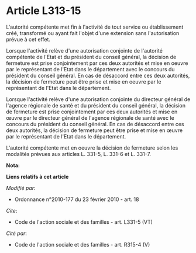 # Article L313-15

L'autorité compétente met fin à l'activité de tout service ou établissement créé, transformé ou ayant fait l'objet d'une
extension sans l'autorisation prévue à cet effet. 

Lorsque l'activité relève d'une autorisation conjointe de l'autorité compétente de l'Etat et du président du conseil général,
la décision de fermeture est prise conjointement par ces deux autorités et mise en oeuvre par le représentant de l'Etat dans
le département avec le concours du président du conseil général. En cas de désaccord entre ces deux autorités, la décision de
fermeture peut être prise et mise en oeuvre par le représentant de l'Etat dans le département. 

Lorsque l'activité relève d'une autorisation conjointe du directeur général de l'agence régionale de santé et du président du
conseil général, la décision de fermeture est prise conjointement par ces deux autorités et mise en œuvre par le directeur
général de l'agence régionale de santé avec le concours du président du conseil général. En cas de désaccord entre ces deux
autorités, la décision de fermeture peut être prise et mise en œuvre par le représentant de l'Etat dans le département. 

L'autorité compétente met en oeuvre la décision de fermeture selon les modalités prévues aux articles L. 331-5, L. 331-6 et
L. 331-7.

**Nota:**



**Liens relatifs à cet article**

_Modifié par_:

  - Ordonnance n°2010-177 du 23 février 2010 - art. 18

_Cite_:

  - Code de l'action sociale et des familles - art. L331-5 (VT)

_Cité par_:

  - Code de l'action sociale et des familles - art. R315-4 (V)
